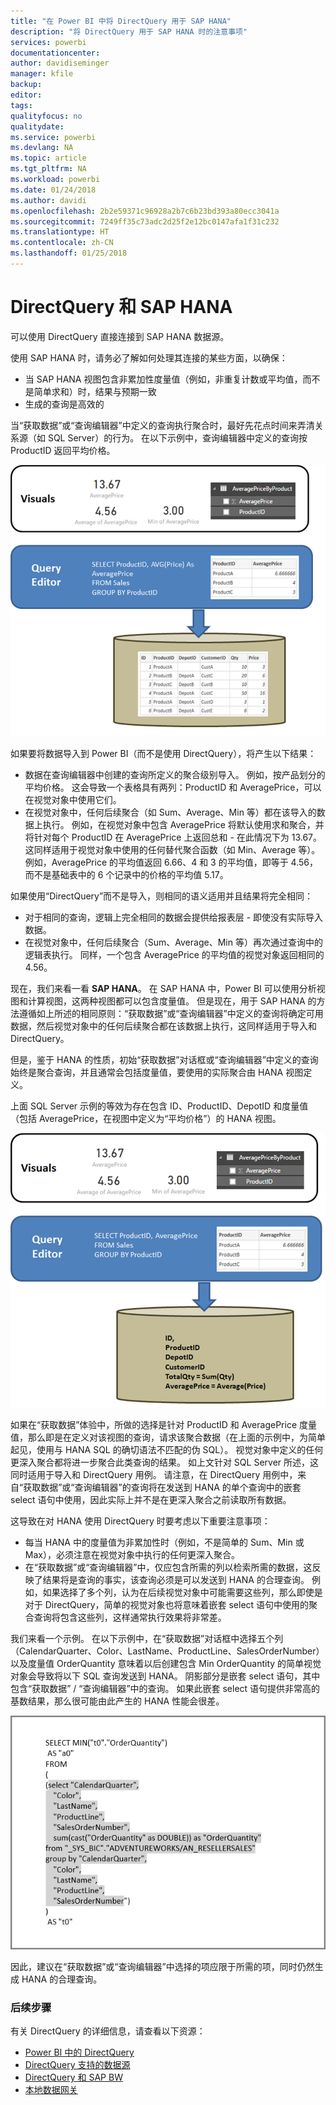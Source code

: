 ```yaml
---
title: "在 Power BI 中将 DirectQuery 用于 SAP HANA"
description: "将 DirectQuery 用于 SAP HANA 时的注意事项"
services: powerbi
documentationcenter: 
author: davidiseminger
manager: kfile
backup: 
editor: 
tags: 
qualityfocus: no
qualitydate: 
ms.service: powerbi
ms.devlang: NA
ms.topic: article
ms.tgt_pltfrm: NA
ms.workload: powerbi
ms.date: 01/24/2018
ms.author: davidi
ms.openlocfilehash: 2b2e59371c96928a2b7c6b23bd393a80ecc3041a
ms.sourcegitcommit: 7249ff35c73adc2d25f2e12bc0147afa1f31c232
ms.translationtype: HT
ms.contentlocale: zh-CN
ms.lasthandoff: 01/25/2018
---
```

# <a name="directquery-and-sap-hana"></a>DirectQuery 和 SAP HANA
可以使用 DirectQuery 直接连接到 SAP HANA 数据源。

使用 SAP HANA 时，请务必了解如何处理其连接的某些方面，以确保：

* 当 SAP HANA 视图包含非累加性度量值（例如，非重复计数或平均值，而不是简单求和）时，结果与预期一致
* 生成的查询是高效的

当“获取数据”或“查询编辑器”中定义的查询执行聚合时，最好先花点时间来弄清关系源（如 SQL Server）的行为。 在以下示例中，查询编辑器中定义的查询按 ProductID 返回平均价格。

![](media/desktop-directquery-sap-hana/directquery-sap-hana_01.png)

如果要将数据导入到 Power BI（而不是使用 DirectQuery），将产生以下结果：

* 数据在查询编辑器中创建的查询所定义的聚合级别导入。 例如，按产品划分的平均价格。 这会导致一个表格具有两列：ProductID 和 AveragePrice，可以在视觉对象中使用它们。
* 在视觉对象中，任何后续聚合（如 Sum、Average、Min 等）都在该导入的数据上执行。  例如，在视觉对象中包含 AveragePrice 将默认使用求和聚合，并将针对每个 ProductID 在 AveragePrice 上返回总和 - 在此情况下为 13.67。 这同样适用于视觉对象中使用的任何替代聚合函数（如 Min、Average 等）。 例如，AveragePrice 的平均值返回 6.66、4 和 3 的平均值，即等于 4.56，而不是基础表中的 6 个记录中的价格的平均值 5.17。

如果使用“DirectQuery”而不是导入，则相同的语义适用并且结果将完全相同：

* 对于相同的查询，逻辑上完全相同的数据会提供给报表层 - 即使没有实际导入数据。
* 在视觉对象中，任何后续聚合（Sum、Average、Min 等）再次通过查询中的逻辑表执行。 同样，一个包含 AveragePrice 的平均值的视觉对象返回相同的 4.56。

现在，我们来看一看 **SAP HANA**。 在 SAP HANA 中，Power BI 可以使用分析视图和计算视图，这两种视图都可以包含度量值。 但是现在，用于 SAP HANA 的方法遵循如上所述的相同原则：“获取数据”或“查询编辑器”中定义的查询将确定可用数据，然后视觉对象中的任何后续聚合都在该数据上执行，这同样适用于导入和 DirectQuery。

但是，鉴于 HANA 的性质，初始“获取数据”对话框或“查询编辑器”中定义的查询始终是聚合查询，并且通常会包括度量值，要使用的实际聚合由 HANA 视图定义。

上面 SQL Server 示例的等效为存在包含 ID、ProductID、DepotID 和度量值（包括 AveragePrice，在视图中定义为“平均价格”）的 HANA 视图。

![](media/desktop-directquery-sap-hana/directquery-sap-hana_02.png)

如果在“获取数据”体验中，所做的选择是针对 ProductID 和 AveragePrice 度量值，那么即是在定义对该视图的查询，请求该聚合数据（在上面的示例中，为简单起见，使用与 HANA SQL 的确切语法不匹配的伪 SQL）。 视觉对象中定义的任何更深入聚合都将进一步聚合此类查询的结果。 如上文针对 SQL Server 所述，这同时适用于导入和 DirectQuery 用例。 请注意，在 DirectQuery 用例中，来自“获取数据”或“查询编辑器”的查询将在发送到 HANA 的单个查询中的嵌套 select 语句中使用，因此实际上并不是在更深入聚合之前读取所有数据。

这导致在对 HANA 使用 DirectQuery 时要考虑以下重要注意事项：

* 每当 HANA 中的度量值为非累加性时（例如，不是简单的 Sum、Min 或 Max），必须注意在视觉对象中执行的任何更深入聚合。
* 在“获取数据”或“查询编辑器”中，仅应包含所需的列以检索所需的数据，这反映了结果将是查询的事实，该查询必须是可以发送到 HANA 的合理查询。 例如，如果选择了多个列，认为在后续视觉对象中可能需要这些列，那么即使是对于 DirectQuery，简单的视觉对象也将意味着嵌套 select 语句中使用的聚合查询将包含这些列，这样通常执行效果将非常差。

我们来看一个示例。 在以下示例中，在“获取数据”对话框中选择五个列（CalendarQuarter、Color、LastName、ProductLine、SalesOrderNumber）以及度量值 OrderQuantity 意味着以后创建包含 Min OrderQuantity 的简单视觉对象会导致将以下 SQL 查询发送到 HANA。 阴影部分是嵌套 select 语句，其中包含“获取数据” / “查询编辑器”中的查询。 如果此嵌套 select 语句提供非常高的基数结果，那么很可能由此产生的 HANA 性能会很差。

![](media/desktop-directquery-sap-hana/directquery-sap-hana_03.png)

因此，建议在“获取数据”或“查询编辑器”中选择的项应限于所需的项，同时仍然生成 HANA 的合理查询。

### <a name="next-steps"></a>后续步骤
有关 DirectQuery 的详细信息，请查看以下资源：

* [Power BI 中的 DirectQuery](desktop-directquery-about.md)
* [DirectQuery 支持的数据源](desktop-directquery-data-sources.md)
* [DirectQuery 和 SAP BW](desktop-directquery-sap-bw.md)
* [本地数据网关](service-gateway-onprem.md)

